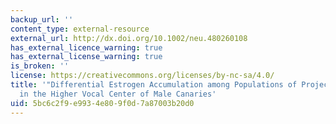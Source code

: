 ```yaml
---
backup_url: ''
content_type: external-resource
external_url: http://dx.doi.org/10.1002/neu.480260108
has_external_licence_warning: true
has_external_license_warning: true
is_broken: ''
license: https://creativecommons.org/licenses/by-nc-sa/4.0/
title: '"Differential Estrogen Accumulation among Populations of Projection Neurons
  in the Higher Vocal Center of Male Canaries'
uid: 5bc6c2f9-e993-4e80-9f0d-7a87003b20d0
---
```

